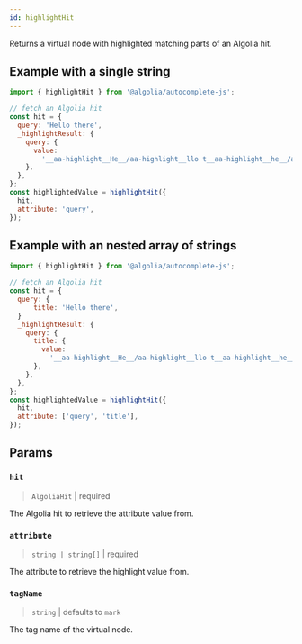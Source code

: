 ```yaml
---
id: highlightHit
---
```


Returns a virtual node with highlighted matching parts of an Algolia hit.

## Example with a single string

```js
import { highlightHit } from '@algolia/autocomplete-js';

// fetch an Algolia hit
const hit = {
  query: 'Hello there',
  _highlightResult: {
    query: {
      value:
        '__aa-highlight__He__/aa-highlight__llo t__aa-highlight__he__/aa-highlight__re',
    },
  },
};
const highlightedValue = highlightHit({
  hit,
  attribute: 'query',
});
```

## Example with an nested array of strings

```js
import { highlightHit } from '@algolia/autocomplete-js';

// fetch an Algolia hit
const hit = {
  query: {
      title: 'Hello there',
  }
  _highlightResult: {
    query: {
      title: {
        value:
          '__aa-highlight__He__/aa-highlight__llo t__aa-highlight__he__/aa-highlight__re',
      },
    },
  },
};
const highlightedValue = highlightHit({
  hit,
  attribute: ['query', 'title'],
});
```

## Params

### `hit`

> `AlgoliaHit` | required

The Algolia hit to retrieve the attribute value from.

### `attribute`

> `string | string[]` | required

The attribute to retrieve the highlight value from.

### `tagName`

> `string` | defaults to `mark`

The tag name of the virtual node.
